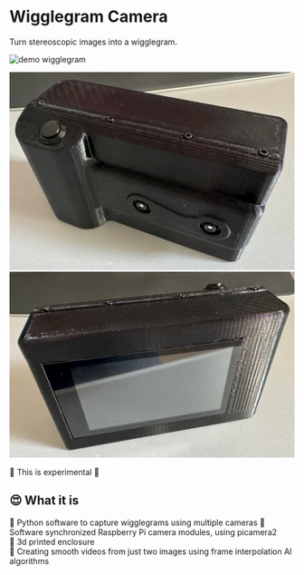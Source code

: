 # Wigglegram Camera

Turn stereoscopic images into a wigglegram.

![demo wigglegram](./assets/wigglegram-demo1.gif)

![DIY wigglegram camera 3d printed](./assets/cam1.jpg)
![DIY wigglegram camera 3d printed](./assets/cam2.jpg)

🧪 This is experimental 🧪

## 😍 What it is

🧪 Python software to capture wigglegrams using multiple cameras
🧪 Software synchronized Raspberry Pi camera modules, using picamera2  
🧪 3d printed enclosure  
🧪 Creating smooth videos from just two images using frame interpolation AI algorithms  
